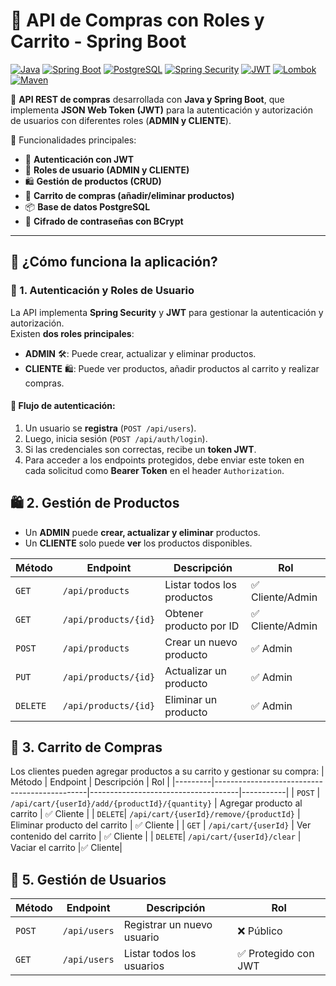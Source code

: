 # 🛒 API de Compras con Roles y Carrito - Spring Boot

[![Java](https://img.shields.io/badge/Java-17-orange?style=for-the-badge)](https://www.oracle.com/java/)
[![Spring Boot](https://img.shields.io/badge/Spring%20Boot-3.0-green?style=for-the-badge)](https://spring.io/projects/spring-boot)
[![PostgreSQL](https://img.shields.io/badge/PostgreSQL-Database-blue?style=for-the-badge)](https://www.postgresql.org/)
[![Spring Security](https://img.shields.io/badge/Spring%20Security-Auth-red?style=for-the-badge)](https://spring.io/projects/spring-security)
[![JWT](https://img.shields.io/badge/JWT-Token-yellow?style=for-the-badge)](https://jwt.io/)
[![Lombok](https://img.shields.io/badge/Lombok-Annotations-green?style=for-the-badge)](https://projectlombok.org/)
[![Maven](https://img.shields.io/badge/Maven-Dependency-orange?style=for-the-badge)](https://maven.apache.org/)

🚀 **API REST de compras** desarrollada con **Java y Spring Boot**, que implementa **JSON Web Token (JWT)** para la autenticación y autorización de usuarios con diferentes roles (**ADMIN y CLIENTE**).  

📌 Funcionalidades principales:
- 🔐 **Autenticación con JWT**
- 👥 **Roles de usuario (ADMIN y CLIENTE)**
- 🛍️ **Gestión de productos (CRUD)**
- 🛒 **Carrito de compras (añadir/eliminar productos)**
- 📦 **Base de datos PostgreSQL**
- 🔑 **Cifrado de contraseñas con BCrypt**

---

## 🛒 ¿Cómo funciona la aplicación?

### 🔐 1. Autenticación y Roles de Usuario
La API implementa **Spring Security** y **JWT** para gestionar la autenticación y autorización.  
Existen **dos roles principales**:

- **ADMIN** 🛠️: Puede crear, actualizar y eliminar productos.
- **CLIENTE** 🛍️: Puede ver productos, añadir productos al carrito y realizar compras.

#### 📌 Flujo de autenticación:
1. Un usuario se **registra** (`POST /api/users`).
2. Luego, inicia sesión (`POST /api/auth/login`).
3. Si las credenciales son correctas, recibe un **token JWT**.
4. Para acceder a los endpoints protegidos, debe enviar este token en cada solicitud como **Bearer Token** en el header `Authorization`.

## 🛍️ 2. Gestión de Productos
- Un **ADMIN** puede **crear, actualizar y eliminar** productos.
- Un **CLIENTE** solo puede **ver** los productos disponibles.

| Método  | Endpoint                   | Descripción                 | Rol |
|---------|----------------------------|-----------------------------|-----------|
| `GET`   | `/api/products`            | Listar todos los productos  | ✅ Cliente/Admin |
| `GET`   | `/api/products/{id}`       | Obtener producto por ID     | ✅ Cliente/Admin |
| `POST`  | `/api/products`            | Crear un nuevo producto     | ✅ Admin |
| `PUT`   | `/api/products/{id}`       | Actualizar un producto      | ✅ Admin |
| `DELETE`| `/api/products/{id}`       | Eliminar un producto        | ✅ Admin |
## 🛒 3. Carrito de Compras
Los clientes pueden agregar productos a su carrito y gestionar su compra:
| Método  | Endpoint                                      | Descripción                         | Rol |
|---------|----------------------------------------------|-------------------------------------|-----------|
| `POST`  | `/api/cart/{userId}/add/{productId}/{quantity}` | Agregar producto al carrito        | ✅ Cliente |
| `DELETE`| `/api/cart/{userId}/remove/{productId}`     | Eliminar producto del carrito      | ✅ Cliente |
| `GET`   | `/api/cart/{userId}`                        | Ver contenido del carrito          | ✅ Cliente |
| `DELETE`| `/api/cart/{userId}/clear`                  | Vaciar el carrito    |✅ Cliente|

## 👥 5. Gestión de Usuarios
| Método  | Endpoint          | Descripción                 | Rol |
|---------|------------------|-----------------------------|-----------|
| `POST`  | `/api/users`      | Registrar un nuevo usuario  | ❌ Público |
| `GET`   | `/api/users`      | Listar todos los usuarios   | ✅ Protegido con JWT |
